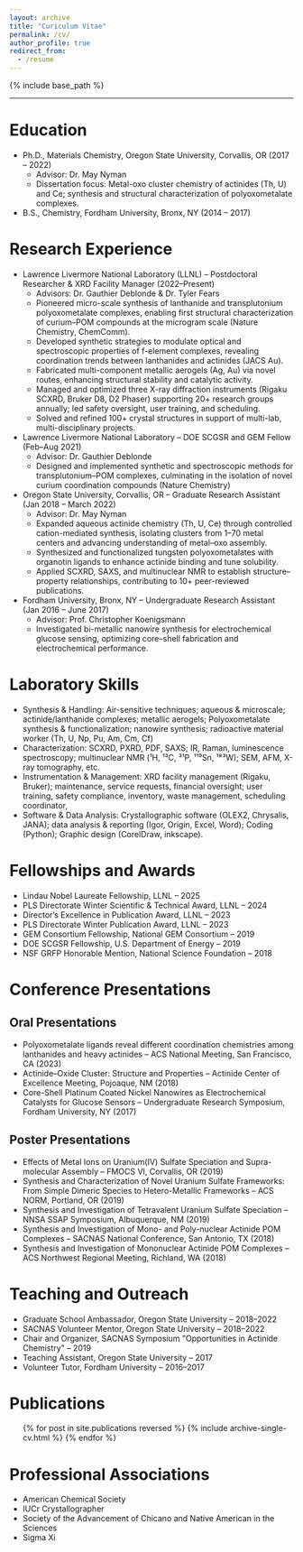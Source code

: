 ```yaml
---
layout: archive
title: "Curiculum Vitae"
permalink: /cv/
author_profile: true
redirect_from:
  - /resume
---
```


{% include base_path %}

***

Education
======
* Ph.D., Materials Chemistry, Oregon State University, Corvallis, OR (2017 – 2022) 
	* Advisor: Dr. May Nyman 
	* Dissertation focus: Metal-oxo cluster chemistry of actinides (Th, U) and Ce; synthesis and structural characterization of polyoxometalate complexes.
* B.S., Chemistry, Fordham University, Bronx, NY (2014 – 2017)

Research Experience
======
* Lawrence Livermore National Laboratory (LLNL) – Postdoctoral Researcher & XRD Facility Manager (2022–Present)
	* Advisors: Dr. Gauthier Deblonde & Dr. Tyler Fears
	* Pioneered micro-scale synthesis of lanthanide and transplutonium polyoxometalate complexes, enabling first structural characterization of curium–POM compounds at the microgram scale (Nature Chemistry, ChemComm).
	* Developed synthetic strategies to modulate optical and spectroscopic properties of f-element complexes, revealing coordination trends between lanthanides and actinides (JACS Au).
	* Fabricated multi-component metallic aerogels (Ag, Au) via novel routes, enhancing structural stability and catalytic activity.
	* Managed and optimized three X-ray diffraction instruments (Rigaku SCXRD, Bruker D8, D2 Phaser) supporting 20+ research groups annually; led safety oversight, user training, and scheduling.
	* Solved and refined 100+ crystal structures in support of multi-lab, multi-disciplinary projects.
* Lawrence Livermore National Laboratory – DOE SCGSR and GEM Fellow (Feb–Aug 2021)
	* Advisor: Dr. Gauthier Deblonde
	* Designed and implemented synthetic and spectroscopic methods for transplutonium–POM complexes, culminating in the isolation of novel curium coordination compounds (Nature Chemistry)
* Oregon State University, Corvallis, OR – Graduate Research Assistant (Jan 2018 – March 2022)
	* Advisor: Dr. May Nyman
	* Expanded aqueous actinide chemistry (Th, U, Ce) through controlled cation-mediated synthesis, isolating clusters from 1–70 metal centers and advancing understanding of metal–oxo assembly.
	* Synthesized and functionalized tungsten polyoxometalates with organotin ligands to enhance actinide binding and tune solubility.
	* Applied SCXRD, SAXS, and multinuclear NMR to establish structure–property relationships, contributing to 10+ peer-reviewed publications.
* Fordham University, Bronx, NY – Undergraduate Research Assistant (Jan 2016 – June 2017)
	* Advisor: Prof. Christopher Koenigsmann
	* Investigated bi-metallic nanowire synthesis for electrochemical glucose sensing, optimizing core–shell fabrication and electrochemical performance.

Laboratory Skills
======
* Synthesis & Handling: Air-sensitive techniques; aqueous & microscale; actinide/lanthanide complexes; metallic aerogels; Polyoxometalate synthesis & functionalization; nanowire synthesis; radioactive material worker (Th, U, Np, Pu, Am, Cm, Cf)
* Characterization: SCXRD, PXRD, PDF, SAXS; IR, Raman, luminescence spectroscopy; multinuclear NMR (¹H, ¹³C, ³¹P, ¹¹⁹Sn, ¹⁸³W); SEM, AFM, X-ray tomography, etc.
* Instrumentation & Management: XRD facility management (Rigaku, Bruker); maintenance, service requests, financial oversight; user training, safety compliance, inventory, waste management, scheduling coordinator, 
* Software & Data Analysis: Crystallographic software (OLEX2, Chrysalis, JANA); data analysis & reporting (Igor, Origin, Excel, Word); Coding (Python); Graphic design (CorelDraw, inkscape).
  
Fellowships and Awards
======
* Lindau Nobel Laureate Fellowship, LLNL – 2025
* PLS Directorate Winter Scientific & Technical Award, LLNL – 2024
* Director’s Excellence in Publication Award, LLNL – 2023
* PLS Directorate Winter Publication Award, LLNL – 2023
* GEM Consortium Fellowship, National GEM Consortium – 2019
* DOE SCGSR Fellowship, U.S. Department of Energy – 2019
* NSF GRFP Honorable Mention, National Science Foundation – 2018

Conference Presentations
======

Oral Presentations
-
* Polyoxometalate ligands reveal different coordination chemistries among lanthanides and heavy actinides – ACS National Meeting, San Francisco, CA (2023)
* Actinide–Oxide Cluster: Structure and Properties – Actinide Center of Excellence Meeting, Pojoaque, NM (2018)
* Core-Shell Platinum Coated Nickel Nanowires as Electrochemical Catalysts for Glucose Sensors – Undergraduate Research Symposium, Fordham University, NY (2017)

Poster Presentations
-
* Effects of Metal Ions on Uranium(IV) Sulfate Speciation and Supra-molecular Assembly – FMOCS VI, Corvallis, OR (2019)
* Synthesis and Characterization of Novel Uranium Sulfate Frameworks: From Simple Dimeric Species to Hetero-Metallic Frameworks – ACS NORM, Portland, OR (2019)
* Synthesis and Investigation of Tetravalent Uranium Sulfate Speciation – NNSA SSAP Symposium, Albuquerque, NM (2019)
* Synthesis and Investigation of Mono- and Poly-nuclear Actinide POM Complexes – SACNAS National Conference, San Antonio, TX (2018)
* Synthesis and Investigation of Mononuclear Actinide POM Complexes – ACS Northwest Regional Meeting, Richland, WA (2018)

Teaching and Outreach
======
* Graduate School Ambassador, Oregon State University – 2018–2022
* SACNAS Volunteer Mentor, Oregon State University – 2018–2022
* Chair and Organizer, SACNAS Symposium "Opportunities in Actinide Chemistry" – 2019
* Teaching Assistant, Oregon State University – 2017
* Volunteer Tutor, Fordham University – 2016–2017

Publications
======
  <ul>{% for post in site.publications reversed %}
    {% include archive-single-cv.html %}
  {% endfor %}</ul>
  
Professional Associations
======
* American Chemical Society
* IUCr Crystallographer
* Society of the Advancement of Chicano and Native American in the Sciences
* Sigma Xi

